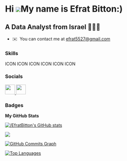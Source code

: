 Hi ![](https://user-images.githubusercontent.com/18350557/176309783-0785949b-9127-417c-8b55-ab5a4333674e.gif)My name is Efrat Bitton:)
======================================================================================================================================

A Data Analyst from Israel 👩🏻‍💻
----------------------------------

* ✉️  You can contact me at [efrat5527@gmail.com](mailto:efrat5527@gmail.com)

### Skills


<p align="left">
ICON ICON ICON ICON ICON ICON
</p>


### Socials

<p align="left"> <a href="https://www.github.com//EfratBitton" target="_blank" rel="noreferrer"> <picture> <source media="(prefers-color-scheme: dark)" srcset="https://raw.githubusercontent.com/danielcranney/readme-generator/main/public/icons/socials/github-dark.svg" /> <source media="(prefers-color-scheme: light)" srcset="https://raw.githubusercontent.com/danielcranney/readme-generator/main/public/icons/socials/github.svg" /> <img src="https://raw.githubusercontent.com/danielcranney/readme-generator/main/public/icons/socials/github.svg" width="32" height="32" /> </picture> </a> <a href="https://www.linkedin.com/in/https://www.linkedin.com/in/efrat-bitton-8b74a7229/" target="_blank" rel="noreferrer"> <picture> <source media="(prefers-color-scheme: dark)" srcset="undefined" /> <source media="(prefers-color-scheme: light)" srcset="https://raw.githubusercontent.com/danielcranney/readme-generator/main/public/icons/socials/linkedin.svg" /> <img src="https://raw.githubusercontent.com/danielcranney/readme-generator/main/public/icons/socials/linkedin.svg" width="32" height="32" /> </picture> </a></p>

### Badges

<b>My GitHub Stats</b>

<a href="http://www.github.com//EfratBitton"><img src="https://github-readme-stats.vercel.app/api?username=/EfratBitton&show_icons=true&hide=&count_private=true&title_color=0891b2&text_color=ffffff&icon_color=0891b2&bg_color=1c1917&hide_border=true&show_icons=true" alt="/EfratBitton's GitHub stats" /></a>

<a href="http://www.github.com//EfratBitton"><img src="https://github-readme-streak-stats.herokuapp.com/?user=/EfratBitton&stroke=ffffff&background=1c1917&ring=0891b2&fire=0891b2&currStreakNum=ffffff&currStreakLabel=0891b2&sideNums=ffffff&sideLabels=ffffff&dates=ffffff&hide_border=true" /></a>

<a href="http://www.github.com//EfratBitton"><img src="https://github-readme-activity-graph.cyclic.app/graph?username=/EfratBitton&bg_color=1c1917&color=ffffff&line=0891b2&point=ffffff&area_color=1c1917&area=true&hide_border=true&custom_title=GitHub%20Commits%20Graph" alt="GitHub Commits Graph" /></a>

<a href="https://github.com//EfratBitton" align="left"><img src="https://github-readme-stats.vercel.app/api/top-langs/?username=/EfratBitton&langs_count=10&title_color=0891b2&text_color=ffffff&icon_color=0891b2&bg_color=1c1917&hide_border=true&locale=en&custom_title=Top%20%Languages" alt="Top Languages" /></a>
